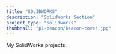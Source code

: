 ```yaml
---
title: "SOLIDWORKS"
description: "SolidWorks Section"
project_type: "solidworks"
thumbnail: "p1-beacon/beacon-cover.jpg"
---
```


My SolidWorks projects.
